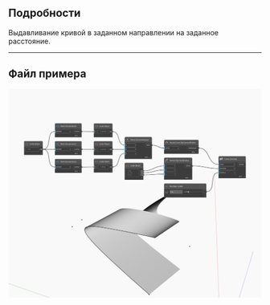 ## Подробности
Выдавливание кривой в заданном направлении на заданное расстояние.
___
## Файл примера

![Extrude (direction, distance)](./Autodesk.DesignScript.Geometry.Curve.Extrude(direction,%20distance)_img.jpg)

